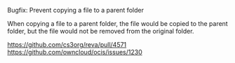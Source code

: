 Bugfix: Prevent copying a file to a parent folder

When copying a file to a parent folder, the file would be copied to the parent folder, but the file would not be removed from the original folder.

https://github.com/cs3org/reva/pull/4571
https://github.com/owncloud/ocis/issues/1230